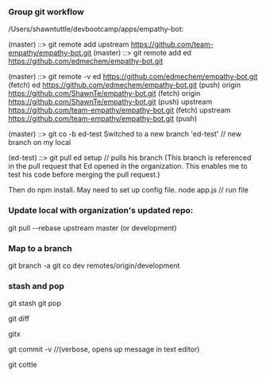 ### Group git workflow
/Users/shawntuttle/devbootcamp/apps/empathy-bot:

(master) ::> git remote add upstream https://github.com/team-empathy/empathy-bot.git
(master) ::> git remote add ed https://github.com/edmechem/empathy-bot.git

(master) ::> git remote -v
ed	https://github.com/edmechem/empathy-bot.git (fetch)
ed	https://github.com/edmechem/empathy-bot.git (push)
origin	https://github.com/ShawnTe/empathy-bot.git (fetch)
origin	https://github.com/ShawnTe/empathy-bot.git (push)
upstream	https://github.com/team-empathy/empathy-bot.git (fetch)
upstream	https://github.com/team-empathy/empathy-bot.git (push)

(master) ::> git co -b ed-test
Switched to a new branch 'ed-test'     // new branch on my local

(ed-test) ::> git pull ed setup         // pulls his branch (This branch is referenced in the pull request that Ed opened in the organization. This enables me to test his code before merging the pull request.)

Then do npm install. May need to set up config file.
node app.js         // run file

### Update local with organization's updated repo:
 git pull --rebase upstream master (or development)

### Map to a branch
git branch -a
git co dev remotes/origin/development

### stash and pop
git stash
git pop


git diff

gitx

git commit -v         //(verbose, opens up message in text editor)

git cottle
